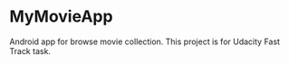 # MyMovieApp
Android app for browse movie collection. This project is for Udacity Fast Track task. 
